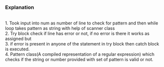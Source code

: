 <h3>Explanation</h3>
<br>1. Took input into num as number of line to check for pattern and then while loop takes pattern as string with help of scanner class 
<br>2. Try block check if line has error or not, if no error is there it works as assigned but
<br>3. if error is present in anyone of the statement in try block then catch block is executed.
<br>4. Pattern class(A compiled representation of a regular expression) which checks if the string or number provided with set of pattern is valid or not.
